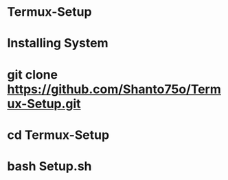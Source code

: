 # Termux-Setup 


# Installing System

#        git clone https://github.com/Shanto75o/Termux-Setup.git
#        cd Termux-Setup
#        bash Setup.sh
